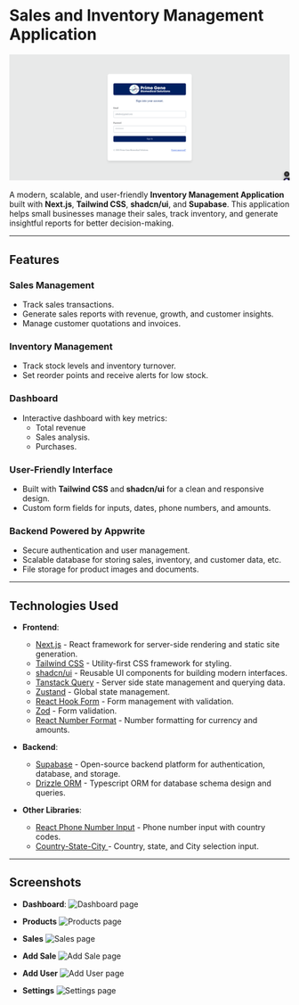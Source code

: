 # Sales and Inventory Management Application

![Login Page](/public/assets/images/login.png)

A modern, scalable, and user-friendly **Inventory Management Application** built with **Next.js**, **Tailwind CSS**, **shadcn/ui**, and **Supabase**. This application helps small businesses manage their sales, track inventory, and generate insightful reports for better decision-making.

---

## Features

### **Sales Management**

- Track sales transactions.
- Generate sales reports with revenue, growth, and customer insights.
- Manage customer quotations and invoices.

### **Inventory Management**

- Track stock levels and inventory turnover.
- Set reorder points and receive alerts for low stock.

### **Dashboard**

- Interactive dashboard with key metrics:
  - Total revenue
  - Sales analysis.
  - Purchases.

### **User-Friendly Interface**

- Built with **Tailwind CSS** and **shadcn/ui** for a clean and responsive design.
- Custom form fields for inputs, dates, phone numbers, and amounts.

### **Backend Powered by Appwrite**

- Secure authentication and user management.
- Scalable database for storing sales, inventory, and customer data, etc.
- File storage for product images and documents.

---

## Technologies Used

- **Frontend**:

  - [Next.js](https://nextjs.org/) - React framework for server-side rendering and static site generation.
  - [Tailwind CSS](https://tailwindcss.com/) - Utility-first CSS framework for styling.
  - [shadcn/ui](https://ui.shadcn.com/) - Reusable UI components for building modern interfaces.
  - [Tanstack Query](https://tanstack.com/query/latest/) - Server side state management and querying data.
  - [Zustand](https://zustand.docs.pmnd.rs/getting-started/introduction/) - Global state management.
  - [React Hook Form](https://react-hook-form.com/) - Form management with validation.
  - [Zod](https://zod.dev/) - Form validation.
  - [React Number Format](https://www.npmjs.com/package/react-number-format) - Number formatting for currency and amounts.

- **Backend**:

  - [Supabase](https://supabase.com/) - Open-source backend platform for authentication, database, and storage.
  - [Drizzle ORM](https://orm.drizzle.team/) - Typescript ORM for database schema design and queries.

- **Other Libraries**:
  - [React Phone Number Input](https://www.npmjs.com/package/react-phone-number-input) - Phone number input with country codes.
  - [Country-State-City ](https://www.npmjs.com/package/react-phone-number-input) - Country, state, and City selection input.

---

## Screenshots

- **Dashboard**:
  ![Dashboard page](/public/assets/images/dashboard.png)

- **Products**
  ![Products page](/public/assets/images/products.png)

- **Sales**
  ![Sales page](/public/assets/images/sales.png)

- **Add Sale**
  ![Add Sale page](/public/assets/images/add-sale.png)

- **Add User**
  ![Add User page](/public/assets/images/add-user.png)

- **Settings**
  ![Settings page](/public/assets/images/settings.png)

